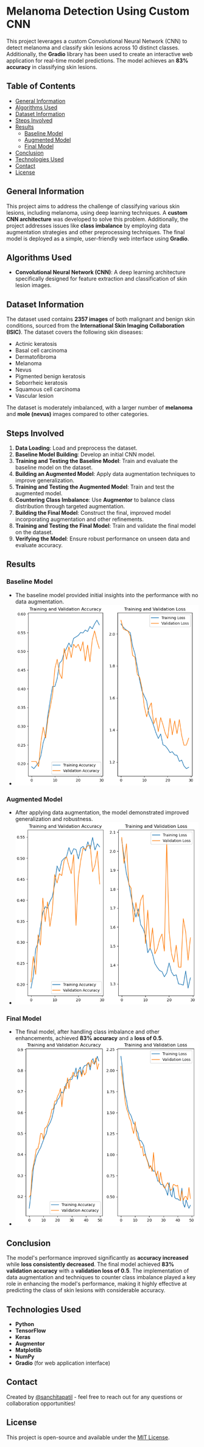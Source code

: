 # Melanoma Detection Using Custom CNN

This project leverages a custom Convolutional Neural Network (CNN) to detect melanoma and classify skin lesions across 10 distinct classes. Additionally, the **Gradio** library has been used to create an interactive web application for real-time model predictions. The model achieves an **83% accuracy** in classifying skin lesions.

## Table of Contents
- [General Information](#general-information)
- [Algorithms Used](#algorithms-used)
- [Dataset Information](#dataset-information)
- [Steps Involved](#steps-involved)
- [Results](#results)
  - [Baseline Model](#baseline-model)
  - [Augmented Model](#augmented-model)
  - [Final Model](#final-model)
- [Conclusion](#conclusion)
- [Technologies Used](#technologies-used)
- [Contact](#contact)
- [License](#license)

## General Information

This project aims to address the challenge of classifying various skin lesions, including melanoma, using deep learning techniques. A **custom CNN architecture** was developed to solve this problem. Additionally, the project addresses issues like **class imbalance** by employing data augmentation strategies and other preprocessing techniques. The final model is deployed as a simple, user-friendly web interface using **Gradio**.

## Algorithms Used
- **Convolutional Neural Network (CNN)**: A deep learning architecture specifically designed for feature extraction and classification of skin lesion images.

## Dataset Information

The dataset used contains **2357 images** of both malignant and benign skin conditions, sourced from the **International Skin Imaging Collaboration (ISIC)**. The dataset covers the following skin diseases:

- Actinic keratosis
- Basal cell carcinoma
- Dermatofibroma
- Melanoma
- Nevus
- Pigmented benign keratosis
- Seborrheic keratosis
- Squamous cell carcinoma
- Vascular lesion

The dataset is moderately imbalanced, with a larger number of **melanoma** and **mole (nevus)** images compared to other categories.

## Steps Involved

1. **Data Loading**: Load and preprocess the dataset.
2. **Baseline Model Building**: Develop an initial CNN model.
3. **Training and Testing the Baseline Model**: Train and evaluate the baseline model on the dataset.
4. **Building an Augmented Model**: Apply data augmentation techniques to improve generalization.
5. **Training and Testing the Augmented Model**: Train and test the augmented model.
6. **Countering Class Imbalance**: Use **Augmentor** to balance class distribution through targeted augmentation.
7. **Building the Final Model**: Construct the final, improved model incorporating augmentation and other refinements.
8. **Training and Testing the Final Model**: Train and validate the final model on the dataset.
9. **Verifying the Model**: Ensure robust performance on unseen data and evaluate accuracy.

## Results

### Baseline Model
- The baseline model provided initial insights into the performance with no data augmentation.
- ![Baseline Model Results](baseline_model.png) <!-- Replace with actual image path -->

### Augmented Model
- After applying data augmentation, the model demonstrated improved generalization and robustness.
- ![Augmented Model Results](augmented_model.png) <!-- Replace with actual image path -->

### Final Model
- The final model, after handling class imbalance and other enhancements, achieved **83% accuracy** and a **loss of 0.5**.
- ![Final Model Results](final_model.png) <!-- Replace with actual image path -->

## Conclusion
The model's performance improved significantly as **accuracy increased** while **loss consistently decreased**. The final model achieved **83% validation accuracy** with a **validation loss of 0.5**. The implementation of data augmentation and techniques to counter class imbalance played a key role in enhancing the model's performance, making it highly effective at predicting the class of skin lesions with considerable accuracy.

## Technologies Used
- **Python**
- **TensorFlow**
- **Keras**
- **Augmentor**
- **Matplotlib**
- **NumPy**
- **Gradio** (for web application interface)

## Contact
Created by [@sanchitapatil](https://github.com/sanchitapatil) - feel free to reach out for any questions or collaboration opportunities!

## License
This project is open-source and available under the [MIT License](LICENSE).
